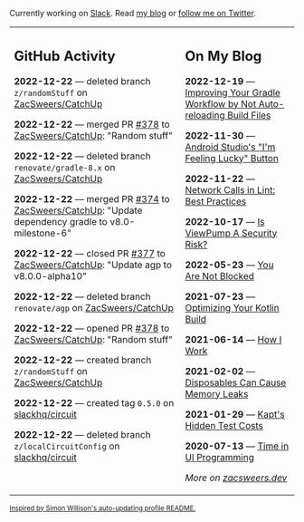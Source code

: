 Currently working on [Slack](https://slack.com/). Read [my blog](https://zacsweers.dev/) or [follow me on Twitter](https://twitter.com/ZacSweers).

<table><tr><td valign="top" width="60%">

## GitHub Activity
<!-- githubActivity starts -->
**2022-12-22** — deleted branch `z/randomStuff` on [ZacSweers/CatchUp](https://github.com/ZacSweers/CatchUp)

**2022-12-22** — merged PR [#378](https://github.com/ZacSweers/CatchUp/pull/378) to [ZacSweers/CatchUp](https://github.com/ZacSweers/CatchUp): "Random stuff"

**2022-12-22** — deleted branch `renovate/gradle-8.x` on [ZacSweers/CatchUp](https://github.com/ZacSweers/CatchUp)

**2022-12-22** — merged PR [#374](https://github.com/ZacSweers/CatchUp/pull/374) to [ZacSweers/CatchUp](https://github.com/ZacSweers/CatchUp): "Update dependency gradle to v8.0-milestone-6"

**2022-12-22** — closed PR [#377](https://github.com/ZacSweers/CatchUp/pull/377) to [ZacSweers/CatchUp](https://github.com/ZacSweers/CatchUp): "Update agp to v8.0.0-alpha10"

**2022-12-22** — deleted branch `renovate/agp` on [ZacSweers/CatchUp](https://github.com/ZacSweers/CatchUp)

**2022-12-22** — opened PR [#378](https://github.com/ZacSweers/CatchUp/pull/378) to [ZacSweers/CatchUp](https://github.com/ZacSweers/CatchUp): "Random stuff"

**2022-12-22** — created branch `z/randomStuff` on [ZacSweers/CatchUp](https://github.com/ZacSweers/CatchUp)

**2022-12-22** — created tag `0.5.0` on [slackhq/circuit](https://github.com/slackhq/circuit)

**2022-12-22** — deleted branch `z/localCircuitConfig` on [slackhq/circuit](https://github.com/slackhq/circuit)
<!-- githubActivity ends -->
</td><td valign="top" width="40%">

## On My Blog
<!-- blog starts -->
**2022-12-19** — [Improving Your Gradle Workflow by Not Auto-reloading Build Files](https://www.zacsweers.dev/improving-your-workflow-by-not-auto-reloading-build-files/)

**2022-11-30** — [Android Studio's "I'm Feeling Lucky" Button](https://www.zacsweers.dev/android-studios-im-feeling-lucky-button/)

**2022-11-22** — [Network Calls in Lint: Best Practices](https://www.zacsweers.dev/network-calls-in-lint-best-practices/)

**2022-10-17** — [Is ViewPump A Security Risk?](https://www.zacsweers.dev/is-viewpump-a-security-risk/)

**2022-05-23** — [You Are Not Blocked](https://www.zacsweers.dev/you-are-not-blocked/)

**2021-07-23** — [Optimizing Your Kotlin Build](https://www.zacsweers.dev/optimizing-your-kotlin-build/)

**2021-06-14** — [How I Work](https://www.zacsweers.dev/how-i-work/)

**2021-02-02** — [Disposables Can Cause Memory Leaks](https://www.zacsweers.dev/disposables-can-cause-memory-leaks/)

**2021-01-29** — [Kapt's Hidden Test Costs](https://www.zacsweers.dev/kapts-hidden-test-costs/)

**2020-07-13** — [Time in UI Programming](https://www.zacsweers.dev/time-in-ui/)
<!-- blog ends -->
_More on [zacsweers.dev](https://zacsweers.dev/)_
</td></tr></table>

<sub><a href="https://simonwillison.net/2020/Jul/10/self-updating-profile-readme/">Inspired by Simon Willison's auto-updating profile README.</a></sub>